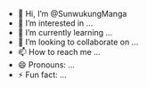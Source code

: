 - 👋 Hi, I’m @SunwukungManga
- 👀 I’m interested in ...
- 🌱 I’m currently learning ...
- 💞️ I’m looking to collaborate on ...
- 📫 How to reach me ...
- 😄 Pronouns: ...
- ⚡ Fun fact: ...

<!---
SunwukungManga/SunwukungManga is a ✨ special ✨ repository because its `README.md` (this file) appears on your GitHub profile.
You can click the Preview link to take a look at your changes.
--->
